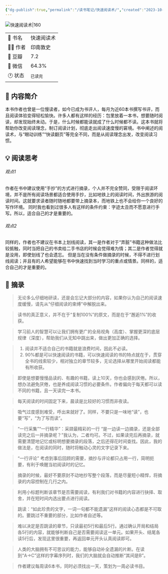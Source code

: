 ```yaml
---
{"dg-publish":true,"permalink":"/读书笔记/快速阅读术/","created":"2023-10-06T17:14:01.000+08:00","updated":"2023-10-06T17:14:01.000+08:00"}
---
```



![快速阅读术|160](https://static2.file123.info/covers/9787508672878.jpg)

|            |                   |
| ---------- | ----------------- |
| 📖 书名    | 快速阅读术        |
| 🕵️‍♂️ 作者 | 印南敦史          |
| 💚 豆瓣    | 7.2               | 
| 💬 微信    | 64.3%             |
| 🕐 状态    | <kbd>已读完</kbd> |

## 🚀 内容简介
本书作者也曾是一位慢读者，如今已成为书评人，每月为近60本书撰写书评，而且阅读体验变得轻松愉快。许多人都有这样的经历：包里放着一本书，想要随时阅读，却发现始终未动。于是，什么时候都能读就成了什么时候都不读。这本书就将帮助你改变阅读理念，制订阅读计划，彻底走出阅读速度慢的窘境。书中阐述的阅读术，与“眼动训练”“快读翻页”等完全不同，而是从阅读理念出发，改变阅读习惯。


## 💡 阅读思考
###### 观点1
作者在书中建议使用“手抄”的方式进行摘录，个人并不完全赞同，受限于阅读环境，并不是所有阅读场景都适合使用手抄，比如地铁上的阅读时间，外出旅游的阅读时间。这就要求读者随时随地都要带上摘录本，而地铁上也不会给你一个良好的写作环境。
同时我也看到过很多人有这样的条件约束：字迹太丑而不愿意进行手写。所以，适合自己的才是重要的。

###### 观点2
同样的，作者也不建议在书本上划线阅读，其一是作者对于“弄脏”书籍这种做法比较抵触，同时当把自己的书卖给二手书店的时候会觉得难为情；其二是作者觉得就是没用，即使划线了也会遗忘。
但是当在没有条件做摘录的时候，不得不进行划线阅读；并且有的人希望能够在书中快速找到当时学习的重点或情景。同样的，适合自己的才是重要的。

## 📘 摘录
> 无论多么仔细地研读，还是会忘记大部分的内容，如果你认为自己的阅读速度缓慢，请先从“仔细阅读的束缚”中解脱出来。

> 读书的真正意义，并不在于“复制100%”的原文，而是在于“邂逅1%”的收获。

> 学习前人的智慧可以让我们拥有更广的全局视角（高度）、掌握更深的底层规律（深度），帮助我们从无知中跳出来，做出更加正确的选择。

> 1. 阅读并不适合自己的书籍就是浪费时间，因此不必读。
> 2. 90%都是可以快速阅读的书籍，可以快速阅读的书的特点就在于，贯穿全书的线索较少，相对独立的章节较多，无论选择从哪里开始阅读都能有所收获。

> 即使是想要慢慢品读的、有趣的书籍，读上10天，你也会感到厌倦。所以，想办法避免厌倦，也是养成阅读习惯的必要条件。作者偏向于每天都可以读不同的书籍，且一天读完一本书。

> 每天阅读的时间固定下来，晨读是比较好的习惯而非夜读。

> 吸气过度感到难受，呼出来就好了。同样，不要只是一味地“读”，也要“写”，“为了写而读”。

> “一行采集”“一行精华”：采撷最精彩的一行
> “是一边读一边摘录，还是全部读完之后一并摘录呢？”我认为，二者均可。不过，如果读完后再摘录，就需要清楚地记忆或标明想要摘录的段落，之后还得花时间查找。因此，我的做法是，在阅读的同时，随时将触动心灵的文字记录下来。

> “一行评论”
> 考虑到事后回顾的需要，摘抄与评论都只占用一行，简明扼要，有利于唤醒当初阅读时的记忆。

> 摘录的时候，最好不要原封不动地抄写整个段落，而是尽量短小精悍，将摘录的内容控制在几行之内。

> 利用小标题判断该章节是否需要阅读，有利我们对书籍的内容进行抉择、取舍，并在短时间内选出要点进行阅读。

> 跳读：“如此珍贵的文字，一词一句都不能遗漏”这样的阅读心态都是不可取的。要跳过不重要的部分，比如作者自述等。

> 难以决定是否跳读的章节，只读最初5行和最后5行。通过确认开局和结局各5行的内容，就能够判断自己是否需要阅读这一单元。如果开头、结尾各读5行后，发现这里很重要，再返回单元开头认真阅读即可。

> 人类的大脑拥有不可思议的能力，能够自动补全遗漏的片断。在读到“A→C”这样的字幕序列时，我们的大脑就会自动推断“其间是B”。

> 作者建议每周读6本书，同时必须找出一天，策划为一周必读书目。